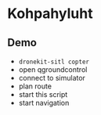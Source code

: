 # Kohpahyluht

## Demo
* `dronekit-sitl copter`
* open qgroundcontrol
* connect to simulator
* plan route
* start this script
* start navigation